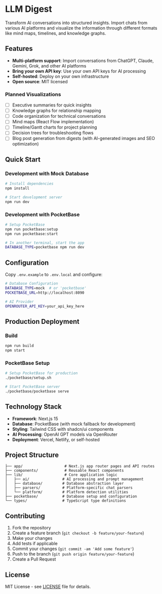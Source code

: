 # LLM Digest

Transform AI conversations into structured insights. Import chats from various AI platforms and visualize the information through different formats like mind maps, timelines, and knowledge graphs.

## Features

- **Multi-platform support**: Import conversations from ChatGPT, Claude, Gemini, Grok, and other AI platforms
- **Bring your own API key**: Use your own API keys for AI processing
- **Self-hosted**: Deploy on your own infrastructure
- **Open source**: MIT licensed

### Planned Visualizations

- [ ] Executive summaries for quick insights
- [ ] Knowledge graphs for relationship mapping  
- [ ] Code organization for technical conversations
- [ ] Mind maps (React Flow implementation)
- [ ] Timeline/Gantt charts for project planning
- [ ] Decision trees for troubleshooting flows
- [ ] Blog post generation from digests (with AI-generated images and SEO optimization)

## Quick Start

### Development with Mock Database

```bash
# Install dependencies
npm install

# Start development server
npm run dev
```

### Development with PocketBase

```bash
# Setup PocketBase
npm run pocketbase:setup
npm run pocketbase:start

# In another terminal, start the app
DATABASE_TYPE=pocketbase npm run dev
```

## Configuration

Copy `.env.example` to `.env.local` and configure:

```bash
# Database Configuration
DATABASE_TYPE=mock  # or 'pocketbase'
POCKETBASE_URL=http://localhost:8090

# AI Provider
OPENROUTER_API_KEY=your_api_key_here
```

## Production Deployment

### Build

```bash
npm run build
npm start
```

### PocketBase Setup

```bash
# Setup PocketBase for production
./pocketbase/setup.sh

# Start PocketBase server
./pocketbase/pocketbase serve
```

## Technology Stack

- **Framework**: Next.js 15
- **Database**: PocketBase (with mock fallback for development)
- **Styling**: Tailwind CSS with shadcn/ui components
- **AI Processing**: OpenAI GPT models via OpenRouter
- **Deployment**: Vercel, Netlify, or self-hosted

## Project Structure

```
├── app/                   # Next.js app router pages and API routes
├── components/            # Reusable React components
├── lib/                   # Core application logic
│   ├── ai/               # AI processing and prompt management
│   ├── database/         # Database abstraction layer
│   ├── parsers/          # Platform-specific chat parsers
│   └── platform/         # Platform detection utilities
├── pocketbase/           # Database setup and configuration
└── types/                # TypeScript type definitions
```

## Contributing

1. Fork the repository
2. Create a feature branch (`git checkout -b feature/your-feature`)
3. Make your changes
4. Add tests if applicable
5. Commit your changes (`git commit -am 'Add some feature'`)
6. Push to the branch (`git push origin feature/your-feature`)
7. Create a Pull Request

## License

MIT License - see [LICENSE](LICENSE) file for details.